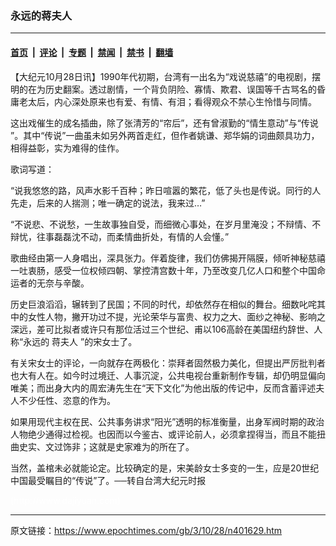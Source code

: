 ### 永远的蒋夫人

---

#### [首页](../../../..?n401629) &nbsp;|&nbsp; [评论](../../../../../epoch-comment?n401629) &nbsp;|&nbsp; [专题](../../../../../epoch-special?n401629) &nbsp;|&nbsp; [禁闻](../../../../../epoch-news?n401629) &nbsp;|&nbsp; [禁书](../../../../../books?n401629) &nbsp;|&nbsp; [翻墙](https://github.com/gfw-breaker/nogfw/blob/master/README.md?n401629)


<div class="post_content" id="artbody" itemprop="articleBody">
 <!-- article content begin -->
 <p>
  【大纪元10月28日讯】1990年代初期，台湾有一出名为“戏说慈禧”的电视剧，摆明的在为历史翻案。透过剧情，一个背负阴险、寡情、欺君、误国等千古骂名的昏庸老太后，内心深处原来也有爱、有情、有泪；看得观众不禁心生怜惜与同情。
 </p>
 <p>
  这出戏催生的成名插曲，除了张清芳的“帘后”，还有曾淑勤的“情生意动”与“传说 ”。其中“传说”一曲虽未如另外两首走红，但作者姚谦、郑华娟的词曲颇具功力，相得益彰，实为难得的佳作。
 </p>
 <p>
  歌词写道：
 </p>
 <p>
  “说我悠悠的路，风声水影千百种；昨日喧嚣的繁花，低了头也是传说。同行的人先走，后来的人揣测；唯一确定的说法，我来过…”
 </p>
 <p>
  “不说悲、不说愁，一生故事独自受，而细微心事处，在岁月里淹没；不辩情、不辩忧，往事磊磊沈不动，而柔情曲折处，有情的人会懂。”
 </p>
 <p>
  歌曲经由第一人身唱出，深具张力。伴着旋律，我们仿佛揭开隔膜，倾听神秘慈禧一吐衷肠，感受一位权倾四朝、掌控清宫数十年，乃至改变几亿人口和整个中国命运者的无奈与辛酸。
 </p>
 <p>
  历史巨浪滔滔，辗转到了民国；不同的时代，却依然存在相似的舞台。细数叱咤其中的女性人物，撇开功过不提，光论荣华与富贵、权力之大、面纱之神秘、影响之深远，差可比拟者或许只有那位活过三个世纪、甫以106高龄在美国纽约辞世、人称“永远的
  <ok href="https://www.epochtimes.com/gb/tag/%E8%92%8B%E5%A4%AB%E4%BA%BA.html">
   蒋夫人
  </ok>
  ”的宋女士了。
 </p>
 <p>
  有关宋女士的评论，一向就存在两极化：崇拜者固然极力美化，但提出严厉批判者也大有人在。如今时过境迁、人事沉淀，公共电视台重新制作专辑，却仍明显偏向唯美；而出身大内的周宏涛先生在“天下文化”为他出版的传记中，反而含蓄评述夫人不少任性、恣意的作为。
 </p>
 <p>
  如果用现代主权在民、公共事务讲求“阳光”透明的标准衡量，出身军阀时期的政治人物绝少通得过检视。也因而以今鉴古、或评论前人，必须拿捏得当，而且不能扭曲史实、文过饰非；这就是史家难为的所在了。
 </p>
 <p>
  当然，盖棺未必就能论定。比较确定的是，宋美龄女士多变的一生，应是20世纪中国最受瞩目的“传说”了。──转自台湾大纪元时报
 </p>
 <p>
  <font color="#ffffff">
   (http://www.dajiyuan.com)
  </font>
 </p>
 <!-- article content end -->
 <div id="below_article_ad">
 </div>
</div>


---

原文链接：https://www.epochtimes.com/gb/3/10/28/n401629.htm